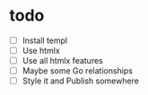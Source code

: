 # todo

- [ ] Install templ
- [ ] Use htmlx
- [ ] Use all htmlx features
- [ ] Maybe some Go relationships
- [ ] Style it and Publish somewhere